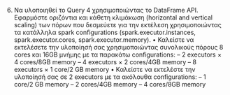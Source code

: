 6. Να υλοποιηθεί το Query 4 χρησιμοποιώντας τo DataFrame API. Εφαρμόστε οριζόντια και κάθετη κλιμάκωση (horizontal and vertical scaling) των πόρων που δεσμεύετε
για την εκτέλεση χρησιμοποιώντας τα κατάλληλα spark configurations (spark.executor.instances, spark.executor.cores, spark.executor.memory).
• Καλείστε να εκτελέσετε την υλοποίησή σας χρησιμοποιώντας συνολικούς πόρους 8 cores
και 16GB μνήμης με τα παρακάτω configurations:
– 2 executors × 4 cores/8GB memory
– 4 executors × 2 cores/4GB memory
– 8 executors × 1 core/2 GB memory
• Καλείστε να εκτελέστε την υλοποίησή σας σε 2 executors με τα ακόλουθα configurations:
– 1 core/2 GB memory
– 2 cores/4GB memory
– 4 cores/8GB memory
